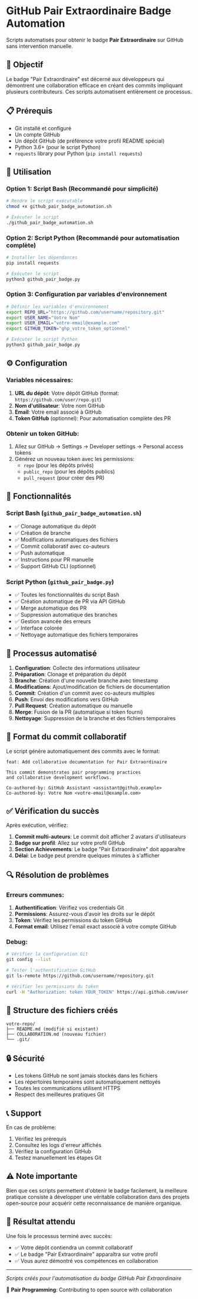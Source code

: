 # GitHub Pair Extraordinaire Badge Automation

Scripts automatisés pour obtenir le badge **Pair Extraordinaire** sur GitHub sans intervention manuelle.

## 🎯 Objectif

Le badge "Pair Extraordinaire" est décerné aux développeurs qui démontrent une collaboration efficace en créant des commits impliquant plusieurs contributeurs. Ces scripts automatisent entièrement ce processus.

## 📋 Prérequis

- Git installé et configuré
- Un compte GitHub
- Un dépôt GitHub (de préférence votre profil README spécial)
- Python 3.6+ (pour le script Python)
- `requests` library pour Python (`pip install requests`)

## 🚀 Utilisation

### Option 1: Script Bash (Recommandé pour simplicité)

```bash
# Rendre le script exécutable
chmod +x github_pair_badge_automation.sh

# Exécuter le script
./github_pair_badge_automation.sh
```

### Option 2: Script Python (Recommandé pour automatisation complète)

```bash
# Installer les dépendances
pip install requests

# Exécuter le script
python3 github_pair_badge.py
```

### Option 3: Configuration par variables d'environnement

```bash
# Définir les variables d'environnement
export REPO_URL="https://github.com/username/repository.git"
export USER_NAME="Votre Nom"
export USER_EMAIL="votre-email@example.com"
export GITHUB_TOKEN="ghp_votre_token_optionnel"

# Exécuter le script Python
python3 github_pair_badge.py
```

## ⚙️ Configuration

### Variables nécessaires:

1. **URL du dépôt**: Votre dépôt GitHub (format: `https://github.com/user/repo.git`)
2. **Nom d'utilisateur**: Votre nom GitHub
3. **Email**: Votre email associé à GitHub
4. **Token GitHub** (optionnel): Pour automatisation complète des PR

### Obtenir un token GitHub:

1. Allez sur GitHub → Settings → Developer settings → Personal access tokens
2. Générez un nouveau token avec les permissions:
   - `repo` (pour les dépôts privés)
   - `public_repo` (pour les dépôts publics)
   - `pull_request` (pour créer des PR)

## 🔧 Fonctionnalités

### Script Bash (`github_pair_badge_automation.sh`)
- ✅ Clonage automatique du dépôt
- ✅ Création de branche
- ✅ Modifications automatiques des fichiers
- ✅ Commit collaboratif avec co-auteurs
- ✅ Push automatique
- ✅ Instructions pour PR manuelle
- ✅ Support GitHub CLI (optionnel)

### Script Python (`github_pair_badge.py`)
- ✅ Toutes les fonctionnalités du script Bash
- ✅ Création automatique de PR via API GitHub
- ✅ Merge automatique des PR
- ✅ Suppression automatique des branches
- ✅ Gestion avancée des erreurs
- ✅ Interface colorée
- ✅ Nettoyage automatique des fichiers temporaires

## 📝 Processus automatisé

1. **Configuration**: Collecte des informations utilisateur
2. **Préparation**: Clonage et préparation du dépôt
3. **Branche**: Création d'une nouvelle branche avec timestamp
4. **Modifications**: Ajout/modification de fichiers de documentation
5. **Commit**: Création d'un commit avec co-auteurs multiples
6. **Push**: Envoi des modifications vers GitHub
7. **Pull Request**: Création automatique ou manuelle
8. **Merge**: Fusion de la PR (automatique si token fourni)
9. **Nettoyage**: Suppression de la branche et des fichiers temporaires

## 🤝 Format du commit collaboratif

Le script génère automatiquement des commits avec le format:

```
feat: Add collaborative documentation for Pair Extraordinaire

This commit demonstrates pair programming practices
and collaborative development workflows.

Co-authored-by: GitHub Assistant <assistant@github.example>
Co-authored-by: Votre Nom <votre-email@example.com>
```

## ✅ Vérification du succès

Après exécution, vérifiez:

1. **Commit multi-auteurs**: Le commit doit afficher 2 avatars d'utilisateurs
2. **Badge sur profil**: Allez sur votre profil GitHub
3. **Section Achievements**: Le badge "Pair Extraordinaire" doit apparaître
4. **Délai**: Le badge peut prendre quelques minutes à s'afficher

## 🔍 Résolution de problèmes

### Erreurs communes:

1. **Authentification**: Vérifiez vos credentials Git
2. **Permissions**: Assurez-vous d'avoir les droits sur le dépôt
3. **Token**: Vérifiez les permissions du token GitHub
4. **Format email**: Utilisez l'email exact associé à votre compte GitHub

### Debug:

```bash
# Vérifier la configuration Git
git config --list

# Tester l'authentification GitHub
git ls-remote https://github.com/username/repository.git

# Vérifier les permissions du token
curl -H "Authorization: token YOUR_TOKEN" https://api.github.com/user
```

## 📁 Structure des fichiers créés

```
votre-repo/
├── README.md (modifié si existant)
├── COLLABORATION.md (nouveau fichier)
└── .git/
```

## 🔒 Sécurité

- Les tokens GitHub ne sont jamais stockés dans les fichiers
- Les répertoires temporaires sont automatiquement nettoyés
- Toutes les communications utilisent HTTPS
- Respect des meilleures pratiques Git

## 📞 Support

En cas de problème:

1. Vérifiez les prérequis
2. Consultez les logs d'erreur affichés
3. Vérifiez la configuration GitHub
4. Testez manuellement les étapes Git

## ⚠️ Note importante

Bien que ces scripts permettent d'obtenir le badge facilement, la meilleure pratique consiste à développer une véritable collaboration dans des projets open-source pour acquérir cette reconnaissance de manière organique.

## 🎉 Résultat attendu

Une fois le processus terminé avec succès:
- ✅ Votre dépôt contiendra un commit collaboratif
- ✅ Le badge "Pair Extraordinaire" apparaîtra sur votre profil
- ✅ Vous aurez démontré vos compétences en collaboration

---

*Scripts créés pour l'automatisation du badge GitHub Pair Extraordinaire* 

<!-- Collaboration update 2025-07-30T04:35:57.916263 -->
🤝 **Pair Programming**: Contributing to open source with collaboration
